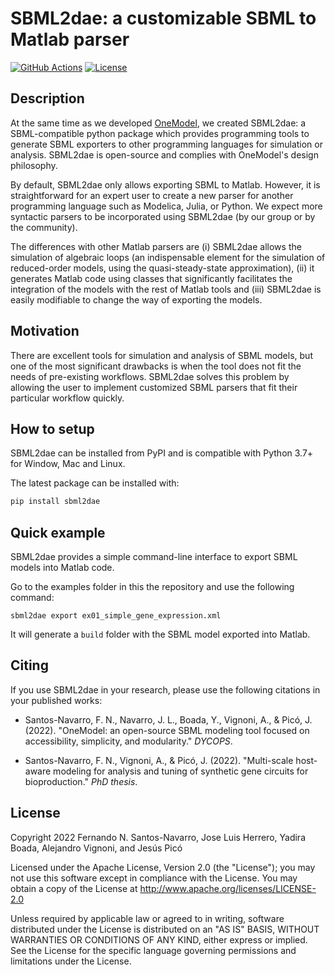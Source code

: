 # SBML2dae: a customizable SBML to Matlab parser

[![GitHub Actions][github-actions-badge]](https://github.com/sb2cl/sbml2dae/actions)
[![License](https://img.shields.io/badge/License-Apache_2.0-blue.svg)](https://opensource.org/licenses/Apache-2.0)

[github-actions-badge]: https://github.com/sb2cl/sbml2dae/workflows/python/badge.svg

## Description

At the same time as we developed [OneModel](https://github.com/sb2cl/onemodel), we created SBML2dae: a SBML-compatible python package which provides programming tools to generate SBML exporters to other programming languages for simulation or analysis.
SBML2dae is open-source and complies with OneModel's design philosophy.

By default, SBML2dae only allows exporting SBML to Matlab.
However, it is straightforward for an expert user to create a new parser for another programming language such as Modelica, Julia, or Python. 
We expect more syntactic parsers to be incorporated using SBML2dae (by our group or by the community).

The differences with other Matlab parsers are (i) SBML2dae allows the simulation of algebraic loops (an indispensable element for the simulation of reduced-order models, using the quasi-steady-state approximation), (ii) it generates Matlab code using classes that significantly facilitates the integration of the models with the rest of Matlab tools and (iii) SBML2dae is easily modifiable to change the way of exporting the models.

## Motivation

There are excellent tools for simulation and analysis of SBML models, but one of the most significant drawbacks is when the tool does not fit the needs of pre-existing workflows.
SBML2dae solves this problem by allowing the user to implement customized SBML parsers that fit their particular workflow quickly.

## How to setup

SBML2dae can be installed from PyPI and is compatible with Python 3.7+ for Window, Mac and Linux.

The latest package can be installed with:

```sh
pip install sbml2dae
```

## Quick example

SBML2dae provides a simple command-line interface to export SBML models into Matlab code.

Go to the examples folder in this the repository and use the following command:
```
sbml2dae export ex01_simple_gene_expression.xml
```

It will generate a `build` folder with the SBML model exported into Matlab.

## Citing

If you use SBML2dae in your research, please use the following citations in your published works:

- Santos-Navarro, F. N., Navarro, J. L., Boada, Y., Vignoni, A., & Picó, J. (2022). "OneModel: an open-source SBML modeling tool focused on accessibility, simplicity, and modularity." *DYCOPS*.

- Santos-Navarro, F. N., Vignoni, A., & Picó, J. (2022). "Multi-scale host-aware modeling for analysis and tuning of synthetic gene circuits for bioproduction." *PhD thesis*.

## License

Copyright 2022 Fernando N. Santos-Navarro, Jose Luis Herrero, Yadira Boada, Alejandro Vignoni, and Jesús Picó

Licensed under the Apache License, Version 2.0 (the "License"); you may not use this software except in compliance with the License. You may obtain a copy of the License at http://www.apache.org/licenses/LICENSE-2.0

Unless required by applicable law or agreed to in writing, software distributed under the License is distributed on an "AS IS" BASIS, WITHOUT WARRANTIES OR CONDITIONS OF ANY KIND, either express or implied. See the License for the specific language governing permissions and limitations under the License.
